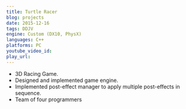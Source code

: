 ```yaml
---
title: Turtle Racer
blog: projects
date: 2015-12-16
tags: DDJV
engine: Custom (DX10, PhysX)
languages: C++
platforms: PC
youtube_video_id:
play_url:
---
```

- 3D Racing Game.
- Designed and implemented game engine.
- Implemented post-effect manager to apply multiple post-effects in sequence.
- Team of four programmers
